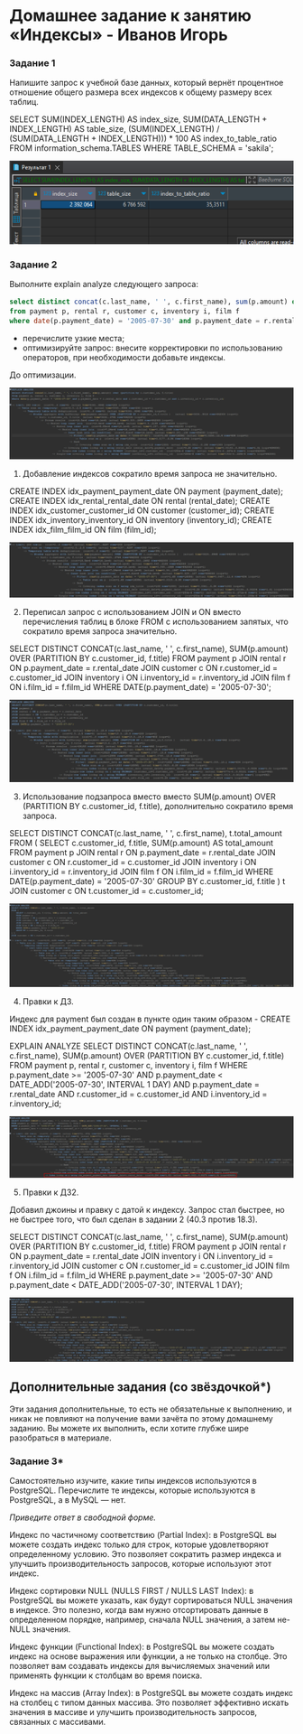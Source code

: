 # Домашнее задание к занятию «Индексы» - Иванов Игорь

### Задание 1

Напишите запрос к учебной базе данных, который вернёт процентное отношение общего размера всех индексов к общему размеру всех таблиц.

SELECT SUM(INDEX_LENGTH) AS index_size, SUM(DATA_LENGTH + INDEX_LENGTH) AS table_size, (SUM(INDEX_LENGTH) / (SUM(DATA_LENGTH + INDEX_LENGTH))) * 100 AS index_to_table_ratio FROM information_schema.TABLES WHERE TABLE_SCHEMA = 'sakila';

![sql](https://github.com/gaming4funNel/sdb-homework-12-05/blob/main/img/sql1.png)

### Задание 2

Выполните explain analyze следующего запроса:
```sql
select distinct concat(c.last_name, ' ', c.first_name), sum(p.amount) over (partition by c.customer_id, f.title)
from payment p, rental r, customer c, inventory i, film f
where date(p.payment_date) = '2005-07-30' and p.payment_date = r.rental_date and r.customer_id = c.customer_id and i.inventory_id = r.inventory_id
```
- перечислите узкие места;
- оптимизируйте запрос: внесите корректировки по использованию операторов, при необходимости добавьте индексы.

До оптимизации.

![sql](https://github.com/gaming4funNel/sdb-homework-12-05/blob/main/img/before.png)

1. Добавление индексов сократило время запроса не значительно.

CREATE INDEX idx_payment_payment_date ON payment (payment_date);
CREATE INDEX idx_rental_rental_date ON rental (rental_date);
CREATE INDEX idx_customer_customer_id ON customer (customer_id);
CREATE INDEX idx_inventory_inventory_id ON inventory (inventory_id);
CREATE INDEX idx_film_film_id ON film (film_id);

![sql](https://github.com/gaming4funNel/sdb-homework-12-05/blob/main/img/index1.png)

2. Переписал запрос с использованием JOIN и ON вместо перечисления таблиц в блоке FROM с использованием запятых, что сократило время запроса значительно.

SELECT DISTINCT CONCAT(c.last_name, ' ', c.first_name), SUM(p.amount) OVER (PARTITION BY c.customer_id, f.title)
FROM payment p
JOIN rental r ON p.payment_date = r.rental_date
JOIN customer c ON r.customer_id = c.customer_id
JOIN inventory i ON i.inventory_id = r.inventory_id
JOIN film f ON i.film_id = f.film_id
WHERE DATE(p.payment_date) = '2005-07-30';

![sql](https://github.com/gaming4funNel/sdb-homework-12-05/blob/main/img/index2.png)

3. Использование подзапроса вместо вместо SUM(p.amount) OVER (PARTITION BY c.customer_id, f.title), дополнительно сократило время запроса.

SELECT DISTINCT CONCAT(c.last_name, ' ', c.first_name), t.total_amount
FROM (
    SELECT c.customer_id, f.title, SUM(p.amount) AS total_amount
    FROM payment p
    JOIN rental r ON p.payment_date = r.rental_date
    JOIN customer c ON r.customer_id = c.customer_id
    JOIN inventory i ON i.inventory_id = r.inventory_id
    JOIN film f ON i.film_id = f.film_id
    WHERE DATE(p.payment_date) = '2005-07-30'
    GROUP BY c.customer_id, f.title
) t
JOIN customer c ON t.customer_id = c.customer_id;

![sql](https://github.com/gaming4funNel/sdb-homework-12-05/blob/main/img/index3.png)

4. Правки к ДЗ. 

Индекс для payment был создан в пункте один таким образом - CREATE INDEX idx_payment_payment_date ON payment (payment_date);

EXPLAIN ANALYZE 
SELECT DISTINCT CONCAT(c.last_name, ' ', c.first_name), SUM(p.amount) OVER (PARTITION BY c.customer_id, f.title)
FROM payment p, rental r, customer c, inventory i, film f
WHERE p.payment_date >= '2005-07-30' AND p.payment_date < DATE_ADD('2005-07-30', INTERVAL 1 DAY) 
  AND p.payment_date = r.rental_date AND r.customer_id = c.customer_id AND i.inventory_id = r.inventory_id;

![sql](https://github.com/gaming4funNel/sdb-homework-12-05/blob/main/img/index4.png)

5. Правки к ДЗ2.

Добавил джоины и правку с датой к индексу. Запрос стал быстрее, но не быстрее того, что был сделан в задании 2 (40.3 против 18.3). 

SELECT DISTINCT CONCAT(c.last_name, ' ', c.first_name), SUM(p.amount) OVER (PARTITION BY c.customer_id, f.title)
FROM payment p
JOIN rental r ON p.payment_date = r.rental_date
JOIN inventory i ON i.inventory_id = r.inventory_id
JOIN customer c ON r.customer_id = c.customer_id
JOIN film f ON i.film_id = f.film_id
WHERE p.payment_date >= '2005-07-30' AND p.payment_date < DATE_ADD('2005-07-30', INTERVAL 1 DAY);

![sql](https://github.com/gaming4funNel/sdb-homework-12-05/blob/main/img/index5.png)

## Дополнительные задания (со звёздочкой*)
Эти задания дополнительные, то есть не обязательные к выполнению, и никак не повлияют на получение вами зачёта по этому домашнему заданию. Вы можете их выполнить, если хотите глубже шире разобраться в материале.

### Задание 3*

Самостоятельно изучите, какие типы индексов используются в PostgreSQL. Перечислите те индексы, которые используются в PostgreSQL, а в MySQL — нет.

*Приведите ответ в свободной форме.*

Индекс по частичному соответствию (Partial Index): в PostgreSQL вы можете создать индекс только для строк, которые удовлетворяют определенному условию. Это позволяет сократить размер индекса и улучшить производительность запросов, которые используют этот индекс.

Индекс сортировки NULL (NULLS FIRST / NULLS LAST Index): в PostgreSQL вы можете указать, как будут сортироваться NULL значения в индексе. Это полезно, когда вам нужно отсортировать данные в определенном порядке, например, сначала NULL значения, а затем не-NULL значения.

Индекс функции (Functional Index): в PostgreSQL вы можете создать индекс на основе выражения или функции, а не только на столбце. Это позволяет вам создавать индексы для вычисляемых значений или применять функции к столбцам во время поиска.

Индекс на массив (Array Index): в PostgreSQL вы можете создать индекс на столбец с типом данных массива. Это позволяет эффективно искать значения в массиве и улучшить производительность запросов, связанных с массивами.

